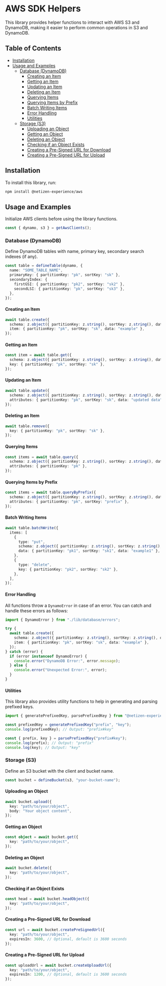 # AWS SDK Helpers

This library provides helper functions to interact with AWS S3 and DynamoDB, making it easier to perform common operations in S3 and DynamoDB.

## Table of Contents

- [Installation](#installation)
- [Usage and Examples](#usage-and-examples)
  - [Database (DynamoDB)](#database-dynamodb)
    - [Creating an Item](#creating-an-item)
    - [Getting an Item](#getting-an-item)
    - [Updating an Item](#updating-an-item)
    - [Deleting an Item](#deleting-an-item)
    - [Querying Items](#querying-items)
    - [Querying Items by Prefix](#querying-items-by-prefix)
    - [Batch Writing Items](#batch-writing-items)
    - [Error Handling](#error-handling)
    - [Utilities](#utilities)
  - [Storage (S3)](#storage-s3)
    - [Uploading an Object](#uploading-an-object)
    - [Getting an Object](#getting-an-object)
    - [Deleting an Object](#deleting-an-object)
    - [Checking if an Object Exists](#checking-if-an-object-exists)
    - [Creating a Pre-Signed URL for Download](#creating-a-pre-signed-url-for-download)
    - [Creating a Pre-Signed URL for Upload](#creating-a-pre-signed-url-for-upload)

## Installation

To install this library, run:

```bash
npm install @netizen-experience/aws
```

## Usage and Examples

Initialize AWS clients before using the library functions.

```typescript
const { dynamo, s3 } = getAwsClients();
```

### Database (DynamoDB)

Define DynamoDB tables with name, primary key, secondary search indexes (if any).

```typescript
const table = defineTable(dynamo, {
  name: "SOME_TABLE_NAME",
  primaryKey: { partitionKey: "pk", sortKey: "sk" },
  secondaryIndex: {
    firstGSI: { partitionKey: "pk2", sortKey: "sk2" },
    secondLSI: { partitionKey: "pk", sortKey: "sk3" },
  },
});
```

#### Creating an Item

```typescript
await table.create({
  schema: z.object({ partitionKey: z.string(), sortKey: z.string(), data: z.string() }),
  item: { partitionKey: "pk", sortKey: "sk", data: "example" },
});
```

#### Getting an Item

```typescript
const item = await table.get({
  schema: z.object({ partitionKey: z.string(), sortKey: z.string(), data: z.string() }),
  key: { partitionKey: "pk", sortKey: "sk" },
});
```

#### Updating an Item

```typescript
await table.update({
  schema: z.object({ partitionKey: z.string(), sortKey: z.string(), data: z.string().optional() }),
  attributes: { partitionKey: "pk", sortKey: "sk", data: "updated data" },
});
```

#### Deleting an Item

```typescript
await table.remove({
  key: { partitionKey: "pk", sortKey: "sk" },
});
```

#### Querying Items

```typescript
const items = await table.query({
  schema: z.object({ partitionKey: z.string(), sortKey: z.string(), data: z.string() }),
  attributes: { partitionKey: "pk" },
});
```

#### Querying Items by Prefix

```typescript
const items = await table.queryByPrefix({
  schema: z.object({ partitionKey: z.string(), sortKey: z.string(), data: z.string() }),
  attributes: { partitionKey: "pk", sortKey: "prefix" },
});
```

#### Batch Writing Items

```typescript
await table.batchWrite({
  items: [
    {
      type: "put",
      schema: z.object({ partitionKey: z.string(), sortKey: z.string(), data: z.string() }),
      data: { partitionKey: "pk1", sortKey: "sk1", data: "example1" },
    },
    {
      type: "delete",
      key: { partitionKey: "pk2", sortKey: "sk2" },
    },
  ],
});
```

#### Error Handling

All functions throw a `DynamoError` in case of an error. You can catch and handle these errors as follows:

```typescript
import { DynamoError } from "./lib/database/errors";

try {
  await table.create({
    schema: z.object({ partitionKey: z.string(), sortKey: z.string(), data: z.string() }),
    item: { partitionKey: "pk", sortKey: "sk", data: "example" },
  });
} catch (error) {
  if (error instanceof DynamoError) {
    console.error("DynamoDB Error:", error.message);
  } else {
    console.error("Unexpected Error:", error);
  }
}
```

#### Utilities

This library also provides utility functions to help in generating and parsing prefixed keys.

```typescript
import { generatePrefixedKey, parsePrefixedKey } from "@netizen-experience/aws";

const prefixedKey = generatePrefixedKey("prefix", "key");
console.log(prefixedKey); // Output: "prefix#key"

const { prefix, key } = parsePrefixedKey("prefix#key");
console.log(prefix); // Output: "prefix"
console.log(key); // Output: "key"
```

### Storage (S3)

Define an S3 bucket with the client and bucket name.

```typescript
const bucket = defineBucket(s3, "your-bucket-name");
```

#### Uploading an Object

```typescript
await bucket.upload({
  key: "path/to/your/object",
  body: "Your object content",
});
```

#### Getting an Object

```typescript
const object = await bucket.get({
  key: "path/to/your/object",
});
```

#### Deleting an Object

```typescript
await bucket.delete({
  key: "path/to/your/object",
});
```

#### Checking if an Object Exists

```typescript
const head = await bucket.headObject({
  key: "path/to/your/object",
});
```

#### Creating a Pre-Signed URL for Download

```typescript
const url = await bucket.createPreSignedUrl({
  key: "path/to/your/object",
  expiresIn: 3600, // Optional, default is 3600 seconds
});
```

#### Creating a Pre-Signed URL for Upload

```typescript
const uploadUrl = await bucket.createUploadUrl({
  key: "path/to/your/object",
  expiresIn: 1200, // Optional, default is 3600 seconds
});
```
